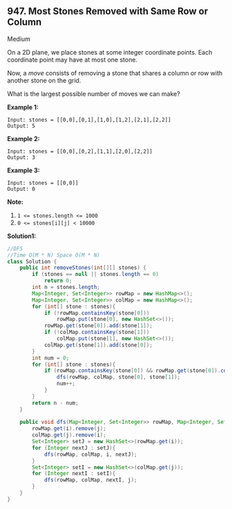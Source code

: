## 947. Most Stones Removed with Same Row or Column

Medium

On a 2D plane, we place stones at some integer coordinate points.  Each coordinate point may have at most one stone.

Now, a *move* consists of removing a stone that shares a column or row with another stone on the grid.

What is the largest possible number of moves we can make?

 

**Example 1:**

```
Input: stones = [[0,0],[0,1],[1,0],[1,2],[2,1],[2,2]]
Output: 5
```

**Example 2:**

```
Input: stones = [[0,0],[0,2],[1,1],[2,0],[2,2]]
Output: 3
```

**Example 3:**

```
Input: stones = [[0,0]]
Output: 0
```

 

**Note:**

1. `1 <= stones.length <= 1000`
2. `0 <= stones[i][j] < 10000`

**Solution1:**

```java
//DFS
//Time O(M * N) Space O(M * N)
class Solution {
    public int removeStones(int[][] stones) {
        if (stones == null || stones.length == 0)
            return 0;
        int n = stones.length;
        Map<Integer, Set<Integer>> rowMap = new HashMap<>();
        Map<Integer, Set<Integer>> colMap = new HashMap<>();
        for (int[] stone : stones){
            if (!rowMap.containsKey(stone[0]))
                rowMap.put(stone[0], new HashSet<>());
            rowMap.get(stone[0]).add(stone[1]);
            if (!colMap.containsKey(stone[1]))
                colMap.put(stone[1], new HashSet<>());
            colMap.get(stone[1]).add(stone[0]);
        }
        int num = 0;
        for (int[] stone : stones){
            if (rowMap.containsKey(stone[0]) && rowMap.get(stone[0]).contains(stone[1])){
                dfs(rowMap, colMap, stone[0], stone[1]);
                num++;
            }
        }
        return n - num;
    }
    
    public void dfs(Map<Integer, Set<Integer>> rowMap, Map<Integer, Set<Integer>> colMap, int i, int j){
        rowMap.get(i).remove(j);
        colMap.get(j).remove(i);
        Set<Integer> setJ = new HashSet<>(rowMap.get(i));
        for (Integer nextJ : setJ){
            dfs(rowMap, colMap, i, nextJ);
        }
        Set<Integer> setI = new HashSet<>(colMap.get(j));
        for (Integer nextI : setI){
            dfs(rowMap, colMap, nextI, j);
        }
    }
}
```



